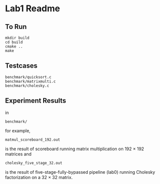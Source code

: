 # Lab1 Readme
## To Run

```
mkdir build
cd build
cmake ..
make
```

## Testcases

```
benchmark/quicksort.c 
benchmark/matrixmulti.c
benchmark/cholesky.c
```

## Experiment Results
in
```
benchmark/
```
for example, 
```
matmul_scoreboard_192.out
```
is the result of scoreboard running matrix multiplication on 192 $\times$ 192 matrices
and 
```
cholesky_five_stage_32.out
```
is the result of five-stage-fully-bypassed pipeline (lab0) running Cholesky factorization on a 32 $\times$ 32 matrix.